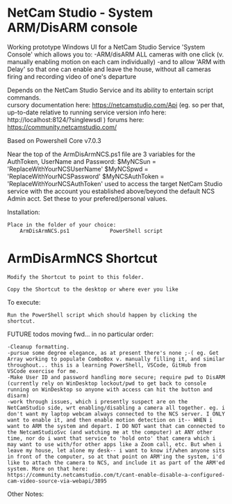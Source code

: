# NetCam Studio - System ARM/DisARM console
Working prototype Windows UI for a NetCam Studio Service 'System Console' which allows you to:
-ARM/disARM ALL cameras with one click (v. manually enabling motion on each cam individually)
-and to allow 'ARM with Delay' so that one can enable and leave the house, without all cameras firing and recording video of one's departure

Depends on the NetCam Studio Service and its ability to entertain script commands.  
    cursory documentation here: https://netcamstudio.com/Api
    (eg. so per that, up-to-date relative to running service version info here: http://localhost:8124/?singlewsdl )
    forums here: https://community.netcamstudio.com/

Based on Powershell Core v7.0.3

Near the top of the ArmDisArmNCS.ps1 file are 3 variables for the AuthToken, UserName and Password:
$MyNCSun = 'ReplaceWithYourNCSUserName'
$MyNCSpwd = 'ReplaceWithYourNCSPassword'
$MyNCSAuthToken = 'ReplaceWithYourNCSAuthToken'
used to access the target NetCam Studio service with the account you established above/beyond the default NCS Admin acct.
Set these to your prefered/personal values.  


Installation:

    Place in the folder of your choice:
        ArmDisArmNCS.ps1             PowerShell script
#       ArmDisArmNCS                 Shortcut

        
    Modify the Shortcut to point to this folder.
    
    Copy the Shortcut to the desktop or where ever you like



To execute:

    Run the PowerShell script which should happen by clicking the shortcut.




FUTURE todos moving fwd... in no particular order:
    
    -Cleanup formatting.
    -pursue some degree elegance, as at present there's none ;-( eg. Get Array working to populate ComboBox v. manually filling it, and similar throughout... this is a learning PowerShell, VSCode, GitHub from VSCode exercise for me.
    -Make User ID and password handling more secure; require pwd to DisARM (currently rely on WinDesktop lockout/pwd to get back to console running on WinDesktop so anyone with access can hit the button and disarm)
    -work through issues, which i presently suspect are on the NetCamStudio side, wrt enabling/disabling a camera all together. eg. i don't want my laptop webcam always connected to the NCS server. I ONLY want to enable it, and then enable motion detection on it-- WHEN i want to ARM the system and depart. I DO NOT want that cam connected to the NetcamStudioSvc (and watching me at the computer) at ANY other time, nor do i want that service to 'hold onto' that camera which i may want to use with/for other apps like a Zoom call, etc. But when i leave my house, let alone my desk-- i want to know if/when anyone sits in front of the computer, so at that point on ARM'ing the system, i'd like to attach the camera to NCS, and include it as part of the ARM'ed system. More on that here:
    https://community.netcamstudio.com/t/cant-enable-disable-a-configured-cam-video-source-via-webapi/3895


            
            
            
            
 Other Notes:

